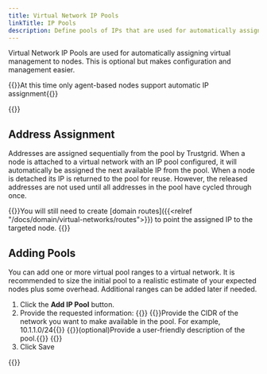 ```yaml
---
title: Virtual Network IP Pools
linkTitle: IP Pools
description: Define pools of IPs that are used for automatically assigning virtual management addresses to nodes
---
```


Virtual Network IP Pools are used for automatically assigning virtual management to nodes.  This is optional but makes configuration and management easier.

{{<alert color="warning">}}At this time only agent-based nodes support automatic IP assignment{{</alert>}}

{{<tgimg src="ip-pools.png" width="90%">}}

## Address Assignment
Addresses are assigned sequentially from the pool by Trustgrid. When a node is attached to a virtual network with an IP pool configured, it will automatically be assigned the next available IP from the pool. When a node is detached its IP is returned to the pool for reuse. However, the released addresses are not used until all addresses in the pool have cycled through once.

{{<alert color="info">}}You will still need to create [domain routes]({{<relref "/docs/domain/virtual-networks/routes">}}) to point the assigned IP to the targeted node. {{</alert>}}

## Adding Pools
You can add one or more virtual pool ranges to a virtual network. It is recommended to size the initial pool to a realistic estimate of your expected nodes plus some overhead. Additional ranges can be added later if needed.

1. Click the **Add IP Pool** button.
1. Provide the requested information: {{<fields>}}
{{<field CIDR>}}Provide the CIDR of the network you want to make available in the pool.  For example, 10.1.1.0/24{{</field>}}
{{<field Description>}}(optional)Provide a user-friendly description of the pool.{{</field>}}
{{</fields>}}
1. Click Save

{{<tgimg src="add-ip-pool.png" width="60%" caption="Add IP Pool">}}